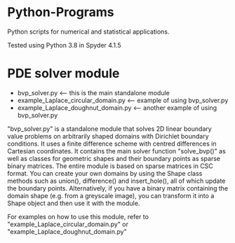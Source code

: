 # Python-Programs
Python scripts for numerical and statistical applications.

Tested using Python 3.8 in Spyder 4.1.5

# PDE solver module 
- bvp_solver.py <-- this is the main standalone module
- example_Laplace_circular_domain.py <-- example of using bvp_solver.py
- example_Laplace_doughnut_domain.py <-- another example of using bvp_solver.py

"bvp_solver.py" is a standalone module that solves 2D linear boundary value problems on arbitrarily shaped domains with Dirichlet boundary conditions. It uses a finite difference scheme with centred differences in Cartesian coordinates. It contains the main solver function "solve_bvp()" as well as classes for geometric shapes and their boundary points as sparse binary matrices. The entire module is based on sparse matrices in CSC format. You can create your own domains by using the Shape class methods such as union(), difference() and insert_hole(), all of which update the boundary points. Alternatively, if you have a binary matrix containing the domain shape (e.g. from a greyscale image), you can transform it into a Shape object and then use it with the module.

For examples on how to use this module, refer to "example_Laplace_circular_domain.py" or "example_Laplace_doughnut_domain.py"
